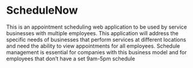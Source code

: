 # ScheduleNow
This is an appointment scheduling web application to be used by service businesses with multiple employees. This application will address the specific needs of businesses that perform services at different locations and need the ability to view appointments for all employees. Schedule management is essential for companies with this business model and for employees that don’t have a set 9am-5pm schedule

